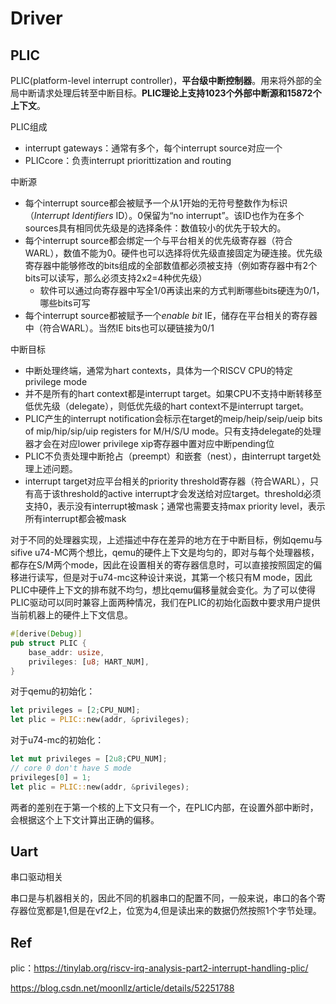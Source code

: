 # Driver

## PLIC

PLIC(platform-level interrupt controller)，**平台级中断控制器**。用来将外部的全局中断请求处理后转至中断目标。**PLIC理论上支持1023个外部中断源和15872个上下文**。

PLIC组成

- interrupt gateways：通常有多个，每个interrupt source对应一个
- PLICcore：负责interrupt priorittization and routing

中断源

- 每个interrupt source都会被赋予一个从1开始的无符号整数作为标识（*Interrupt Identifiers* ID）。0保留为“no interrupt”。该ID也作为在多个sources具有相同优先级是的选择条件：数值较小的优先于较大的。
- 每个interrupt source都会绑定一个与平台相关的优先级寄存器（符合WARL），数值不能为0。硬件也可以选择将优先级直接固定为硬连接。优先级寄存器中能够修改的bits组成的全部数值都必须被支持（例如寄存器中有2个bits可以读写，那么必须支持2x2=4种优先级）
  - 软件可以通过向寄存器中写全1/0再读出来的方式判断哪些bits硬连为0/1，哪些bits可写
- 每个interrupt source都被赋予一个*enable bit* IE，储存在平台相关的寄存器中（符合WARL）。当然IE bits也可以硬链接为0/1

中断目标

- 中断处理终端，通常为hart contexts，具体为一个RISCV CPU的特定privilege mode
- 并不是所有的hart context都是interrupt target。如果CPU不支持中断转移至低优先级（delegate），则低优先级的hart context不是interrupt target。
- PLIC产生的interrupt notification会标示在target的meip/heip/seip/ueip bits of mip/hip/sip/uip registers for M/H/S/U mode。只有支持delegate的处理器才会在对应lower privilege xip寄存器中置对应中断pending位
- PLIC不负责处理中断抢占（preempt）和嵌套（nest），由interrupt target处理上述问题。
- interrupt target对应平台相关的priority threshold寄存器（符合WARL），只有高于该threshold的active interrupt才会发送给对应target。threshold必须支持0，表示没有interrupt被mask；通常也需要支持max priority level，表示所有interrupt都会被mask



对于不同的处理器实现，上述描述中存在差异的地方在于中断目标，例如qemu与sifive u74-MC两个想比，qemu的硬件上下文是均匀的，即对与每个处理器核，都存在S/M两个mode，因此在设置相关的寄存器信息时，可以直接按照固定的偏移进行读写，但是对于u74-mc这种设计来说，其第一个核只有M mode，因此PLIC中硬件上下文的排布就不均匀，想比qemu偏移量就会变化。为了可以使得PLIC驱动可以同时兼容上面两种情况，我们在PLIC的初始化函数中要求用户提供当前机器上的硬件上下文信息。

```rust
#[derive(Debug)]
pub struct PLIC {
    base_addr: usize,
    privileges: [u8; HART_NUM],
}
```

对于qemu的初始化：

```rust
let privileges = [2;CPU_NUM];
let plic = PLIC::new(addr, &privileges);
```

对于u74-mc的初始化：

```rust
let mut privileges = [2u8;CPU_NUM];
// core 0 don't have S mode
privileges[0] = 1;
let plic = PLIC::new(addr, &privileges);
```

两者的差别在于第一个核的上下文只有一个，在PLIC内部，在设置外部中断时，会根据这个上下文计算出正确的偏移。



## Uart

串口驱动相关

串口是与机器相关的，因此不同的机器串口的配置不同，一般来说，串口的各个寄存器位宽都是1,但是在vf2上，位宽为4,但是读出来的数据仍然按照1个字节处理。

## Ref

plic：https://tinylab.org/riscv-irq-analysis-part2-interrupt-handling-plic/

https://blog.csdn.net/moonllz/article/details/52251788

